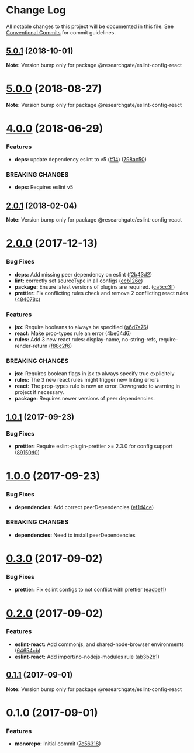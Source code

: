 # Change Log

All notable changes to this project will be documented in this file. See
[Conventional Commits](https://conventionalcommits.org) for commit guidelines.

<a name="5.0.1"></a>

## [5.0.1](https://github.com/researchgate/linting/compare/v5.0.0...v5.0.1) (2018-10-01)

**Note:** Version bump only for package @researchgate/eslint-config-react

<a name="5.0.0"></a>

# [5.0.0](https://github.com/researchgate/linting/compare/v4.0.0...v5.0.0) (2018-08-27)

**Note:** Version bump only for package @researchgate/eslint-config-react

<a name="4.0.0"></a>

# [4.0.0](https://github.com/researchgate/linting/compare/v3.0.0...v4.0.0) (2018-06-29)

### Features

- **deps:** update dependency eslint to v5
  ([#14](https://github.com/researchgate/linting/issues/14))
  ([798ac50](https://github.com/researchgate/linting/commit/798ac50))

### BREAKING CHANGES

- **deps:** Requires eslint v5

<a name="2.0.1"></a>

## [2.0.1](https://github.com/researchgate/linting/compare/v2.0.0...v2.0.1) (2018-02-04)

**Note:** Version bump only for package @researchgate/eslint-config-react

<a name="2.0.0"></a>

# [2.0.0](https://github.com/researchgate/linting/compare/v1.0.1...v2.0.0) (2017-12-13)

### Bug Fixes

- **deps:** Add missing peer dependency on eslint
  ([f2b43d2](https://github.com/researchgate/linting/commit/f2b43d2))
- **lint:** correctly set sourceType in all configs
  ([ecb126e](https://github.com/researchgate/linting/commit/ecb126e))
- **package:** Ensure latest versions of plugins are required.
  ([ca5cc3f](https://github.com/researchgate/linting/commit/ca5cc3f))
- **prettier:** Fix conflicting rules check and remove 2 conflicting react rules
  ([484678c](https://github.com/researchgate/linting/commit/484678c))

### Features

- **jsx:** Require booleans to always be specified
  ([a6d7a76](https://github.com/researchgate/linting/commit/a6d7a76))
- **react:** Make prop-types rule an error
  ([4be64d6](https://github.com/researchgate/linting/commit/4be64d6))
- **rules:** Add 3 new react rules: display-name, no-string-refs,
  require-render-return
  ([f88c2f6](https://github.com/researchgate/linting/commit/f88c2f6))

### BREAKING CHANGES

- **jsx:** Requires boolean flags in jsx to always specify true explicitely
- **rules:** The 3 new react rules might trigger new linting errors
- **react:** The prop-types rule is now an error. Downgrade to warning in
  project if necessary.
- **package:** Requires newer versions of peer dependencies.

<a name="1.0.1"></a>

## [1.0.1](https://github.com/researchgate/linting/compare/v1.0.0...v1.0.1) (2017-09-23)

### Bug Fixes

- **prettier:** Require eslint-plugin-prettier >= 2.3.0 for config support
  ([89150d0](https://github.com/researchgate/linting/commit/89150d0))

<a name="1.0.0"></a>

# [1.0.0](https://github.com/researchgate/linting/compare/v0.3.0...v1.0.0) (2017-09-23)

### Bug Fixes

- **dependencies:** Add correct peerDependencies
  ([ef1d4ce](https://github.com/researchgate/linting/commit/ef1d4ce))

### BREAKING CHANGES

- **dependencies:** Need to install peerDependencies

<a name="0.3.0"></a>

# [0.3.0](https://github.com/researchgate/linting/compare/v0.2.0...v0.3.0) (2017-09-02)

### Bug Fixes

- **prettier:** Fix eslint configs to not conflict with prettier
  ([eacbef1](https://github.com/researchgate/linting/commit/eacbef1))

<a name="0.2.0"></a>

# [0.2.0](https://github.com/researchgate/linting/compare/v0.1.1...v0.2.0) (2017-09-02)

### Features

- **eslint-react:** Add commonjs, and shared-node-browser environments
  ([64654cb](https://github.com/researchgate/linting/commit/64654cb))
- **eslint-react:** Add import/no-nodejs-modules rule
  ([ab3b2b1](https://github.com/researchgate/linting/commit/ab3b2b1))

<a name="0.1.1"></a>

## [0.1.1](https://github.com/researchgate/linting/compare/v0.1.0...v0.1.1) (2017-09-01)

**Note:** Version bump only for package @researchgate/eslint-config-react

<a name="0.1.0"></a>

# 0.1.0 (2017-09-01)

### Features

- **monorepo:** Initial commit
  ([7c56318](https://github.com/researchgate/linting/commit/7c56318))
